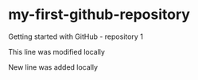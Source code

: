 # my-first-github-repository
Getting started with GitHub - repository 1

This line was modified locally

New line was added locally
